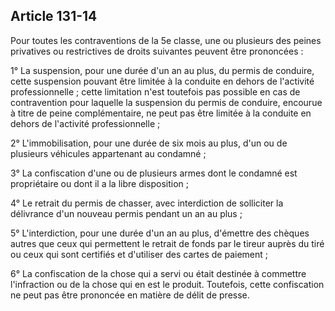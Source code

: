 Article 131-14
----
Pour toutes les contraventions de la 5e classe, une ou plusieurs des peines
privatives ou restrictives de droits suivantes peuvent être prononcées :

1° La suspension, pour une durée d'un an au plus, du permis de conduire, cette
suspension pouvant être limitée à la conduite en dehors de l'activité
professionnelle ; cette limitation n'est toutefois pas possible en cas de
contravention pour laquelle la suspension du permis de conduire, encourue à
titre de peine complémentaire, ne peut pas être limitée à la conduite en dehors
de l'activité professionnelle ;

2° L'immobilisation, pour une durée de six mois au plus, d'un ou de plusieurs
véhicules appartenant au condamné ;

3° La confiscation d'une ou de plusieurs armes dont le condamné est propriétaire
ou dont il a la libre disposition ;

4° Le retrait du permis de chasser, avec interdiction de solliciter la
délivrance d'un nouveau permis pendant un an au plus ;

5° L'interdiction, pour une durée d'un an au plus, d'émettre des chèques autres
que ceux qui permettent le retrait de fonds par le tireur auprès du tiré ou ceux
qui sont certifiés et d'utiliser des cartes de paiement ;

6° La confiscation de la chose qui a servi ou était destinée à commettre
l'infraction ou de la chose qui en est le produit. Toutefois, cette confiscation
ne peut pas être prononcée en matière de délit de presse.
